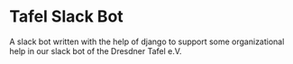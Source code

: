 # Tafel Slack Bot
A slack bot written with the help of django to support some organizational help in our slack bot of the Dresdner Tafel e.V.
